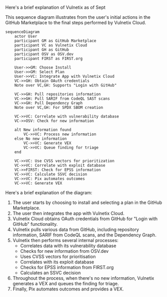 Here's a brief explanation of Vulnetix as of Sept

This sequence diagram illustrates from the user's initial actions in the GitHub Marketplace to the final steps performed by Vulnetix Cloud. 

```mermaid
sequenceDiagram
	actor User
	participant GM as GitHub Marketplace
	participant VC as Vulnetix Cloud
	participant GH as GitHub
	participant OSV as OSV.dev
	participant FIRST as FIRST.org

	User->>GM: Choose Install
	User->>GM: Select Plan
	User->>VC: Integrate App with Vulnetix Cloud
	VC->>GH: Obtain OAuth credentials
	Note over VC,GH: Supports "Login with GitHub"

	VC->>GH: Pull repositories information
	VC->>GH: Pull SARIF from CodeQL SAST scans
	VC->>GH: Pull Dependency Graph
	Note over VC,GH: For SPDX SBOM creation

	VC->>VC: Correlate with vulnerability database
	VC->>OSV: Check for new information
    
	alt New information found
    	VC->>VC: Process new information
	else No new information
    	VC->>VC: Generate VEX
    	VC->>VC: Queue finding for triage
	end

	VC->>VC: Use CVSS vectors for prioritization
	VC->>VC: Correlate with exploit database
	VC->>FIRST: Check for EPSS information
	VC->>VC: Calculate SSVC decision
	VC->>VC: Pix automates outcomes
	VC->>VC: Generate VEX
```

Here's a brief explanation of the diagram:

1. The user starts by choosing to install and selecting a plan in the GitHub Marketplace.
2. The user then integrates the app with Vulnetix Cloud.
3. Vulnetix Cloud obtains OAuth credentials from GitHub for "Login with GitHub" functionality.
4. Vulnetix pulls various data from GitHub, including repository information, SARIF from CodeQL scans, and the Dependency Graph.
5. Vulnetix then performs several internal processes:
   - Correlates data with its vulnerability database
   - Checks for new information from OSV.dev
   - Uses CVSS vectors for prioritisation
   - Correlates with its exploit database
   - Checks for EPSS information from FIRST.org
   - Calculates an SSVC decision
6. Throughout the process, when there's no new information, Vulnetix generates a VEX and queues the finding for triage.
7. Finally, Pix automates outcomes and provides a VEX.

